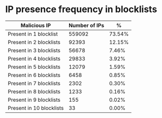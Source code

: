 # IP presence frequency in blocklists
| Malicious IP | Number of IPs | % |
|----|----|----|
| Present in 1 blocklist | 559092 | 73.54% |
| Present in 2 blocklists | 92393 | 12.15% |
| Present in 3 blocklists | 56678 | 7.46% |
| Present in 4 blocklists | 29833 | 3.92% |
| Present in 5 blocklists | 12079 | 1.59% |
| Present in 6 blocklists | 6458 | 0.85% |
| Present in 7 blocklists | 2302 | 0.30% |
| Present in 8 blocklists | 1233 | 0.16% |
| Present in 9 blocklists | 155 | 0.02% |
| Present in 10 blocklists | 33 | 0.00% |

